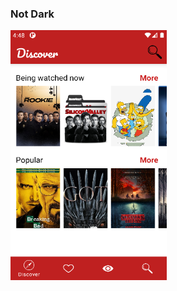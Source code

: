 <h3 align="left">Not Dark</h3>
<img src="https://github.com/boratzn/KotlinBasicDesign/blob/main/img/notdark.png" alt="not dark" width="250" height="400"/>
